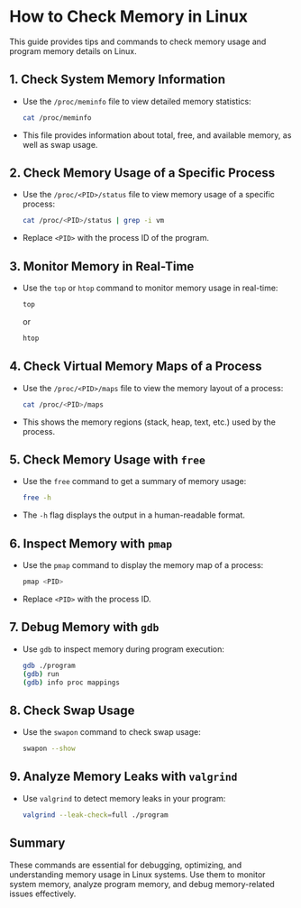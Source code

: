 # How to Check Memory in Linux

This guide provides tips and commands to check memory usage and program memory details on Linux.

## 1. Check System Memory Information
- Use the `/proc/meminfo` file to view detailed memory statistics:
  ```bash
  cat /proc/meminfo
  ```
- This file provides information about total, free, and available memory, as well as swap usage.

## 2. Check Memory Usage of a Specific Process
- Use the `/proc/<PID>/status` file to view memory usage of a specific process:
  ```bash
  cat /proc/<PID>/status | grep -i vm
  ```
- Replace `<PID>` with the process ID of the program.

## 3. Monitor Memory in Real-Time
- Use the `top` or `htop` command to monitor memory usage in real-time:
  ```bash
  top
  ```
  or
  ```bash
  htop
  ```

## 4. Check Virtual Memory Maps of a Process
- Use the `/proc/<PID>/maps` file to view the memory layout of a process:
  ```bash
  cat /proc/<PID>/maps
  ```
- This shows the memory regions (stack, heap, text, etc.) used by the process.

## 5. Check Memory Usage with `free`
- Use the `free` command to get a summary of memory usage:
  ```bash
  free -h
  ```
- The `-h` flag displays the output in a human-readable format.

## 6. Inspect Memory with `pmap`
- Use the `pmap` command to display the memory map of a process:
  ```bash
  pmap <PID>
  ```
- Replace `<PID>` with the process ID.

## 7. Debug Memory with `gdb`
- Use `gdb` to inspect memory during program execution:
  ```bash
  gdb ./program
  (gdb) run
  (gdb) info proc mappings
  ```

## 8. Check Swap Usage
- Use the `swapon` command to check swap usage:
  ```bash
  swapon --show
  ```

## 9. Analyze Memory Leaks with `valgrind`
- Use `valgrind` to detect memory leaks in your program:
  ```bash
  valgrind --leak-check=full ./program
  ```

## Summary
These commands are essential for debugging, optimizing, and understanding memory usage in Linux systems. Use them to monitor system memory, analyze program memory, and debug memory-related issues effectively.